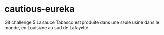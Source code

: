 # cautious-eureka
Git challenge 5
La sauce Tabasco est produite dans une seule usine dans le monde, en Louisiane au sud de Lafayette.
